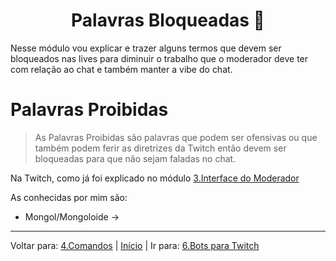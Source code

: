 <h1 align="center">Palavras Bloqueadas 🚫</h1>

Nesse módulo vou explicar e trazer alguns termos que devem ser bloqueados nas lives para diminuir o trabalho que o moderador deve ter com relação ao chat e também manter a vibe do chat.

# Palavras Proibidas

> As Palavras Proibidas são palavras que podem ser ofensivas ou que também podem ferir as diretrizes da Twitch então devem ser bloqueadas para que não sejam faladas no chat.  

Na Twitch, como já foi explicado no módulo [3.Interface do Moderador](contents/3.Interface.md)




As conhecidas por mim são:  

- Mongol/Mongoloide -> 

----
Voltar para: [4.Comandos](/contents/4.Comandos.md) | [Início](/README.md) | Ir para: [6.Bots para Twitch](/contents/6.Bots.md)